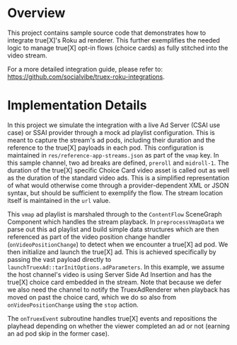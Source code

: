 # Overview

This project contains sample source code that demonstrates how to integrate true[X]'s Roku
ad renderer. This further exemplifies the needed logic to manage true[X] opt-in flows (choice cards) as 
fully stitched into the video stream. 

For a more detailed integration guide, please refer to: https://github.com/socialvibe/truex-roku-integrations.

# Implementation Details

In this project we simulate the integration with a live Ad Server (CSAI use case) or SSAI provider through a mock ad playlist configuration. This is meant to capture the stream's ad pods, including their duration and the reference to the true[X] payloads in each pod. This configuration is maintained in `res/reference-app-streams.json` as part of the `vmap` key. In this sample channel, two ad breaks are defined, `preroll` and `midroll-1`. The duration of the true[X] specific Choice Card video asset is called out as well as the duration of the standard video ads. This is a simplified representation of what would otherwise come through a provider-dependent XML or JSON syntax, but should be sufficient to exemplify the flow. The stream location itself is maintained in the `url` value.

This `vmap` ad playlist is marshaled through to the `ContentFlow` SceneGraph Component which handles the stream playback. In `preprocessVmapData` we parse out this ad playlist and build simple data structures which are then referenced as part of the video position change handler (`onVideoPositionChange`) to detect when we encounter a true[X] ad pod. We then initialize and launch the true[X] ad.  This is achieved specifically by passing the vast payload directly to `launchTruexAd::tarInitOptions.adParameters`. In this example, we assume the host channel's video is using Server Side Ad Insertion and has the true[X] choice card embedded in the stream.  Note that because we defer we also need the channel to notify the TruexAdRenderer when playback has moved on past the choice card, which we do so also from `onVideoPositionChange` using the `stop` action.

The `onTruexEvent` subroutine handles true[X] events and repositions the playhead depending on whether the viewer completed an ad or not (earning an ad pod skip in the former case). 
